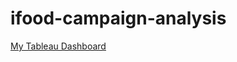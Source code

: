# ifood-campaign-analysis

[My Tableau Dashboard](https://public.tableau.com/views/IfoodCampaignAnalysis_17343986684990/Dashboard1?:language=en-US&:sid=&:redirect=auth&:display_count=n&:origin=viz_share_link)